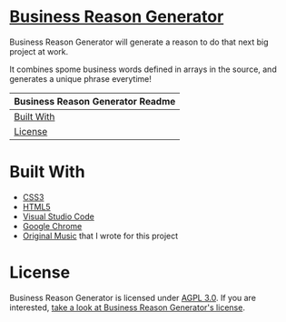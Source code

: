 # [Business Reason Generator](http://evangipson.com/business-generator.html)
Business Reason Generator will generate a reason to do that next big project at work.

It combines spome business words defined in arrays in the source, and generates a unique phrase everytime!

| Business Reason Generator Readme |
|---|
| [Built With](#built-with) |
| [License](#license) |

# Built With
* [CSS3](https://developer.mozilla.org/en-US/docs/Web/CSS/CSS3)
* [HTML5](https://developer.mozilla.org/en-US/docs/Web/Guide/HTML/HTML5)
* [Visual Studio Code](https://code.visualstudio.com/)
* [Google Chrome](https://www.google.com/chrome/)
* [Original Music](http://evangipson.com/music/.loss/fivey.mp3) that I wrote for this project

# License
Business Reason Generator is licensed under [AGPL 3.0](https://www.gnu.org/licenses/agpl-3.0.en.html). If you are interested, [take a look at Business Reason Generator's license](LICENSE).